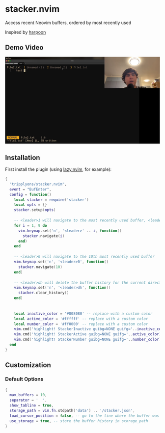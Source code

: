 # stacker.nvim

Access recent Neovim buffers, ordered by most recently used

Inspired by [harpoon](https://github.com/ThePrimeagen/harpoon)

## Demo Video

[![Video Screenshot](video-screenshot.png)](https://www.youtube.com/watch?v=d6I0_qKfosg)

## Installation

First install the plugin (using [lazy.nvim](https://github.com/folke/lazy.nvim), for example):

```lua
{
  "tripplyons/stacker.nvim",
  event = "BufEnter",
  config = function()
    local stacker = require('stacker')
    local opts = {}
    stacker.setup(opts)

    -- <leader>1 will navigate to the most recently used buffer, <leader>2 for 2nd most recently used buffer, etc.
    for i = 1, 9 do
      vim.keymap.set('n', '<leader>' .. i, function()
        stacker.navigate(i)
      end)
    end

    -- <leader>0 will navigate to the 10th most recently used buffer
    vim.keymap.set('n', '<leader>0', function()
      stacker.navigate(10)
    end)

    -- <leader>dh will delete the buffer history for the current directory
    vim.keymap.set('n', '<leader>dh', function()
      stacker.clear_history()
    end)


    local inactive_color = '#808080' -- replace with a custom color
    local active_color = '#ffffff' -- replace with a custom color
    local number_color = '#ff0000' -- replace with a custom color
    vim.cmd('highlight! StackerInactive guibg=NONE guifg='..inactive_color)
    vim.cmd('highlight! StackerActive guibg=NONE guifg='..active_color)
    vim.cmd('highlight! StackerNumber guibg=NONE guifg='..number_color)
  end
}
```

## Customization

### Default Options

```lua
{
  max_buffers = 10,
  separator = '  ',
  show_tabline = true,
  storage_path = vim.fn.stdpath('data') .. '/stacker.json',
  load_cursor_position = false, -- go to the line where the buffer was last left, if using storage
  use_storage = true, -- store the buffer history in storage_path
}
```

